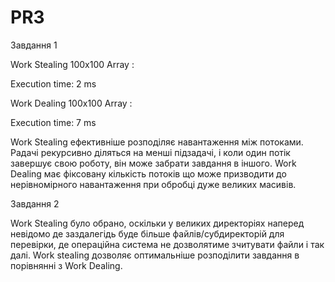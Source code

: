 # PR3

Завдання 1

Work Stealing 100x100 Array :

Execution time: 2 ms

Work Dealing 100x100 Array :

Execution time: 7 ms

Work Stealing ефективніше розподіляє навантаження між потоками. Pадачі рекурсивно діляться на менші підзадачі, і коли один потік завершує свою роботу, він може забрати завдання в іншого. Work Dealing має фіксовану кількість потоків що може призводити до нерівномірного навантаження при обробці дуже великих масивів.


Завдання 2

Work Stealing було обрано, оскільки у великих директоріях наперед невідомо де заздалегідь буде більше файлів/субдиректорій для перевірки, де операційна система не дозволятиме зчитувати файли і так далі. Work stealing дозволяє оптимальніше розподілити завдання в порівнянні з Work Dealing.
